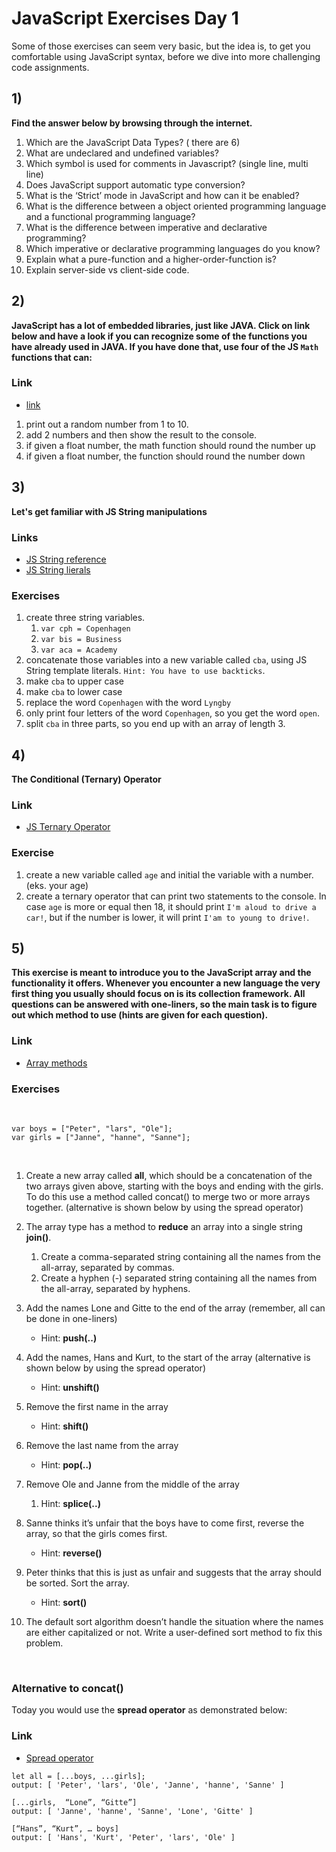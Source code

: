 # JavaScript Exercises Day 1

Some of those exercises can seem very basic, but the idea is, to get you comfortable using JavaScript syntax, before we dive into more challenging code assignments.

## 1)

**Find the answer below by browsing through the internet.**

1. Which are the JavaScript Data Types? ( there are 6)
2. What are undeclared and undefined variables?
3. Which symbol is used for comments in Javascript? (single line, multi line)
4. Does JavaScript support automatic type conversion?
5. What is the ‘Strict’ mode in JavaScript and how can it be enabled?
6. What is the difference between a object oriented programming language and a functional programming language?
7. What is the difference between imperative and declarative programming?
8. Which imperative or declarative programming languages do you know?
9. Explain what a pure-function and a higher-order-function is?
10. Explain server-side vs client-side code.

## 2)

**JavaScript has a lot of embedded libraries, just like JAVA. Click on link below and have a look if you can recognize some of the functions you have already used in JAVA. If you have done that, use four of the JS `Math` functions that can:**

### Link

- [link](https://developer.mozilla.org/en-US/docs/Web/JavaScript/Reference/Global_Objects/Math)

1. print out a random number from 1 to 10.
2. add 2 numbers and then show the result to the console.
3. if given a float number, the math function should round the number up
4. if given a float number, the function should round the number down

## 3)

**Let's get familiar with JS String manipulations**

### Links

- [JS String reference](https://developer.mozilla.org/en-US/docs/Web/JavaScript/Reference/Global_Objects/String)
- [JS String lierals](https://developer.mozilla.org/en-US/docs/Web/JavaScript/Reference/Template_literals)

### Exercises

1. create three string variables.
   1. `var cph = Copenhagen`
   2. `var bis = Business`
   3. `var aca = Academy`
2. concatenate those variables into a new variable called `cba`, using JS String template literals. `Hint: You have to use backticks`.
3. make `cba` to upper case
4. make `cba` to lower case
5. replace the word `Copenhagen` with the word `Lyngby`
6. only print four letters of the word `Copenhagen`, so you get the word `open`.
7. split `cba` in three parts, so you end up with an array of length 3.

## 4)

**The Conditional (Ternary) Operator**

### Link

- [JS Ternary Operator](https://developer.mozilla.org/en-US/docs/Web/JavaScript/Reference/Operators/Conditional_Operator)

### Exercise

1. create a new variable called `age` and initial the variable with a number. (eks. your age)
2. create a ternary operator that can print two statements to the console. In case `age` is more or equal then 18, it should print `I'm aloud to drive a car!`, but if the number is lower, it will print `I'am to young to drive!`.

## 5)

**This exercise is meant to introduce you to the JavaScript array and the functionality it offers. Whenever you encounter a new language the very first thing you usually should focus on is its collection framework. All questions can be answered with one-liners, so the main task is to figure out which method to use (hints are given for each question).**

### Link

- [Array methods](https://developer.mozilla.org/en-US/docs/Web/JavaScript/Reference/Global_Objects/Array)

### Exercises

</br>

```JS
var boys = ["Peter", "lars", "Ole"];
var girls = ["Janne", "hanne", "Sanne"];
```

</br>

1. Create a new array called **all**, which should be a concatenation of the two arrays given above, starting with the boys and ending with the girls. To do this use a method called concat() to merge two or more arrays together. (alternative is shown below by using the spread operator)

2. The array type has a method to **reduce** an array into a single string **join()**.

   1. Create a comma-separated string containing all the names from the all-array, separated by commas.
   2. Create a hyphen (-) separated string containing all the names from the all-array, separated by hyphens.

3. Add the names Lone and Gitte to the end of the array (remember, all can be done in one-liners)

   - Hint: **push(..)**

4. Add the names, Hans and Kurt, to the start of the array (alternative is shown below by using the spread operator)

   - Hint: **unshift()**

5. Remove the first name in the array

   - Hint: **shift()**

6. Remove the last name from the array

   - Hint: **pop(..)**

7. Remove Ole and Janne from the middle of the array

   1. Hint: **splice(..)**

8. Sanne thinks it’s unfair that the boys have to come first, reverse the array, so that the girls comes first.

   - Hint: **reverse()**

9. Peter thinks that this is just as unfair and suggests that the array should be sorted. Sort the array.

   - Hint: **sort()**

10. The default sort algorithm doesn’t handle the situation where the names are either capitalized or not. Write a user-defined sort method to fix this problem.

</br>

### Alternative to concat()

Today you would use the **spread operator** as demonstrated below:

### Link

- [Spread operator](https://developer.mozilla.org/en-US/docs/Web/JavaScript/Reference/Operators/Spread_syntax)

```
let all = [...boys, ...girls];
output: [ 'Peter', 'lars', 'Ole', 'Janne', 'hanne', 'Sanne' ]

[...girls,  “Lone”, “Gitte”]
output: [ 'Janne', 'hanne', 'Sanne', 'Lone', 'Gitte' ]

[“Hans”, “Kurt”, … boys]
output: [ 'Hans', 'Kurt', 'Peter', 'lars', 'Ole' ]
```
